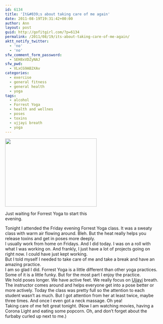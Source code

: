```yaml
---
id: 6134
title: 'It&#039;s about taking care of me again'
date: 2011-08-19T19:31:42+00:00
author: Ann
layout: post
guid: http://gofitgirl.com/?p=6134
permalink: /2011/08/19/its-about-taking-care-of-me-again/
aktt_notify_twitter:
  - 'no'
  - 'no'
sfw_comment_form_password:
  - SEH8xVDZyNAJ
sfw_pwd:
  - VLxCG9AB2XAv
categories:
  - exercise
  - general fitness
  - general health
  - yoga
tags:
  - alcohol
  - Forrest Yoga
  - health and wellnes
  - poses
  - toxins
  - ujjayi breath
  - yoga
---
```

<div id="attachment_6150" style="width: 310px" class="wp-caption alignleft">
  <a href="http://gofitgirl.com/blog/wp-content/uploads/2011/08/yoga-ready.jpg"><img class="size-medium wp-image-6150" title="yoga ready" src="http://gofitgirl.com/blog/wp-content/uploads/2011/08/yoga-ready-300x224.jpg" alt="" width="300" height="224" /></a>
  
  <p class="wp-caption-text">
    Just waiting for Forrest Yoga to start this evening.
  </p>
</div>

  
Tonight I attended the Friday evening Forrest Yoga class. It was a sweaty class with warm air flowing around. Bleh. But the heat really helps you release toxins and get in poses more deeply.  
I usually work from home on Fridays. And I did today. I was on a roll with what I was working on. And frankly, I just have a lot of projects going on right now. I could have just kept working.  
But I told myself I needed to take care of me and take a break and have an amazing practice.  
I am so glad I did. Forrest Yoga is a little different than other yoga practices. Some of it is a little funky. But for the most part I enjoy the practice.  
We hold poses longer. We have active feet. We really focus on [Ujjayi](http://en.wikipedia.org/wiki/Ujjayi_breath) breath. The instructor comes around and helps everyone get into a pose better or more actively. Today the class was pretty full so the attention to each student wasn&#8217;t as much. But I got attention from her at least twice, maybe three times. And once I even got a neck massage. Oh yea!  
Taking care of me felt great tonight. (Now I am watching movies, having a Corona Light and eating some popcorn. Oh, and don&#8217;t forget about the furbaby curled up next to me.)